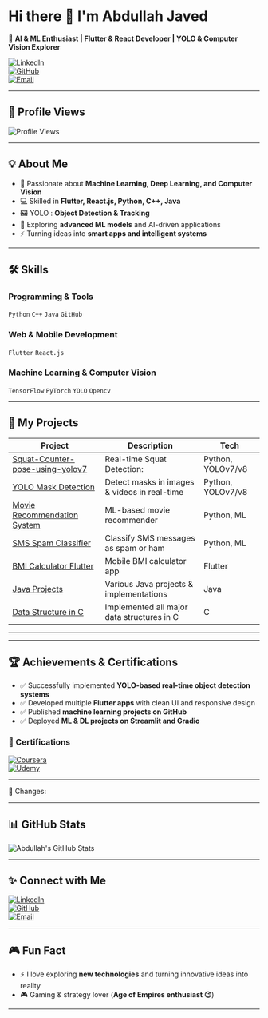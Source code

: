 # Hi there 👋 I'm Abdullah Javed

🚀 **AI & ML Enthusiast | Flutter & React Developer | YOLO & Computer Vision Explorer**

[![LinkedIn](https://img.shields.io/badge/LinkedIn-0077B5?style=flat&logo=linkedin&logoColor=white)](https://www.linkedin.com/in/abdullah-javed-a1b316310/)  
[![GitHub](https://img.shields.io/badge/GitHub-181717?style=flat&logo=github&logoColor=white)](https://github.com/abdullahjave)  
[![Email](https://img.shields.io/badge/Email-D14836?style=flat&logo=gmail&logoColor=white)](mailto:abdjaved634@gmail.com)

---

## 👀 Profile Views

![Profile Views]((https://abdullahjaved-portfolio.vercel.app/))

---

## 💡 About Me
- 🤖 Passionate about **Machine Learning, Deep Learning, and Computer Vision**  
- 💻 Skilled in **Flutter, React.js, Python, C++, Java**  
- 🖼️ YOLO : **Object Detection & Tracking**  
- 🌱 Exploring **advanced ML models** and AI-driven applications  
- ⚡ Turning ideas into **smart apps and intelligent systems**

---

## 🛠️ Skills

### Programming & Tools
`Python` `C++` `Java` `GitHub`

### Web & Mobile Development
`Flutter` `React.js`

### Machine Learning & Computer Vision
`TensorFlow` `PyTorch` `YOLO` `Opencv`

---

## 🚀 My Projects

| Project | Description | Tech |
|---------|-------------|------|
| [Squat-Counter-pose-using-yolov7](https://github.com/abdullahjave/Squat-Counter-pose-using-yolov7) |  Real-time Squat Detection:| Python, YOLOv7/v8 |
| [YOLO Mask Detection](https://github.com/abdullahjave/Yolov8-facemask-detection-with-UI) | Detect masks in images & videos in real-time | Python, YOLOv7/v8 |
| [Movie Recommendation System](https://github.com/abdullahjave/Movie-Recomendation-System-using-ML) | ML-based movie recommender | Python, ML |
| [SMS Spam Classifier](https://github.com/abdullahjave/SMS-Spam-Classifier) | Classify SMS messages as spam or ham | Python, ML |
| [BMI Calculator Flutter](https://github.com/abdullahjave/BMI-Calculator-Flutter) | Mobile BMI calculator app | Flutter |
| [Java Projects](https://github.com/abdullahjave/Java) | Various Java projects & implementations | Java |
| [Data Structure in C](https://github.com/abdullahjave/Data_Structure_in_C) | Implemented all major data structures in C | C |

---

---

## 🏆 Achievements & Certifications

- ✅ Successfully implemented **YOLO-based real-time object detection systems**  
- ✅ Developed multiple **Flutter apps** with clean UI and responsive design  
- ✅ Published **machine learning projects on GitHub**  
- ✅ Deployed **ML & DL projects on Streamlit and Gradio**  

### 📜 Certifications
[![Coursera](https://img.shields.io/badge/Coursera-Neural%20Networks%20and%20Deep%20Learning-0056D2?style=for-the-badge&logo=coursera&logoColor=white)](https://www.coursera.org/account/accomplishments/verify/D8RO9JK9V55L)  
[![Udemy](https://img.shields.io/badge/Udemy-Modern%20JavaScript%20Certification-EC5252?style=for-the-badge&logo=udemy&logoColor=white)](https://www.udemy.com/certificate/UC-bc05bb68-1693-4748-96b0-e7703188fd10/)

---
🔑 Changes:

---

## 📊 GitHub Stats
![Abdullah's GitHub Stats](https://github-readme-stats.vercel.app/api?username=abdullahjave&show_icons=true&theme=radical)

---

## ✨ Connect with Me
[![LinkedIn](https://img.shields.io/badge/LinkedIn-0077B5?style=flat&logo=linkedin&logoColor=white)](https://www.linkedin.com/in/abdullah-javed-a1b316310/)  
[![GitHub](https://img.shields.io/badge/GitHub-181717?style=flat&logo=github&logoColor=white)](https://github.com/abdullahjave)  
[![Email](https://img.shields.io/badge/Email-D14836?style=flat&logo=gmail&logoColor=white)](mailto:abdjaved634@gmail.com)

---

## 🎮 Fun Fact
- ⚡ I love exploring **new technologies** and turning innovative ideas into reality  
- 🎮 Gaming & strategy lover (**Age of Empires enthusiast 😉**)  

---

